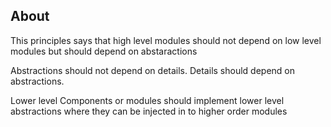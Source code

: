 ## About
This principles says that high level modules should not depend on low level modules but should depend on abstaractions 

Abstractions should not depend on details. Details should depend on abstractions.

Lower level Components or modules should implement lower level abstractions where they can be injected in to higher order modules